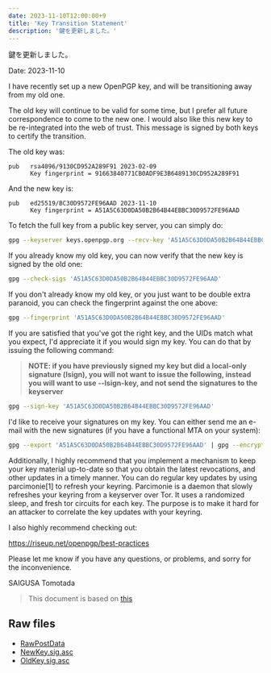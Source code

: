 ```yaml
---
date: 2023-11-10T12:00:00+9
title: 'Key Transition Statement'
description: '鍵を更新しました。'
---
```


鍵を更新しました。

<!--more-->

Date: 2023-11-10

I have recently set up a new OpenPGP key, and will be transitioning away from my old one.

The old key will continue to be valid for some time, but I prefer all future correspondence to come to the new one. I would also like this new key to be re-integrated into the web of trust.  This message is signed by both keys to certify the transition.

The old key was:

```
pub   rsa4096/9130CD952A289F91 2023-02-09
      Key fingerprint = 91663840771CB0ADF9E3B6489130CD952A289F91
```

And the new key is:

```
pub   ed25519/BC30D9572FE96AAD 2023-11-10
      Key fingerprint = A51A5C63D0DA50B2B64B44EBBC30D9572FE96AAD
```

To fetch the full key from a public key server, you can simply do:

```bash
gpg --keyserver keys.openpgp.org --recv-key 'A51A5C63D0DA50B2B64B44EBBC30D9572FE96AAD'
```

If you already know my old key, you can now verify that the new key is
signed by the old one:

```bash
gpg --check-sigs 'A51A5C63D0DA50B2B64B44EBBC30D9572FE96AAD'
```

If you don't already know my old key, or you just want to be double extra paranoid, you can check the fingerprint against the one above:

```bash
gpg --fingerprint 'A51A5C63D0DA50B2B64B44EBBC30D9572FE96AAD'
```

If you are satisfied that you've got the right key, and the UIDs match what you expect, I'd appreciate it if you would sign my key. You can do that by issuing the following command:

> **NOTE: if you have previously signed my key but did a local-only signature (lsign), you will not want to issue the following, instead you will want to use --lsign-key, and not send the signatures to the keyserver**

```bash
gpg --sign-key 'A51A5C63D0DA50B2B64B44EBBC30D9572FE96AAD'
```

I'd like to receive your signatures on my key. You can either send me an e-mail with the new signatures (if you have a functional MTA on your system):

```bash
gpg --export 'A51A5C63D0DA50B2B64B44EBBC30D9572FE96AAD' | gpg --encrypt -r 'A51A5C63D0DA50B2B64B44EBBC30D9572FE96AAD' --armor | mail -s 'OpenPGP Signatures' <ts@nectarition.jp>
```

Additionally, I highly recommend that you implement a mechanism to keep your key material up-to-date so that you obtain the latest revocations, and other updates in a timely manner. You can do regular key updates by using parcimonie[1] to refresh your keyring. Parcimonie is a daemon that slowly refreshes your keyring from a keyserver over Tor. It uses a randomized sleep, and fresh tor circuits for each key. The purpose is to make it hard for an attacker to correlate the key updates with your keyring.

I also highly recommend checking out:

https://riseup.net/openpgp/best-practices

Please let me know if you have any questions, or problems, and sorry for the inconvenience.

SAIGUSA Tomotada

> This document is based on [this](https://help.riseup.net/en/security/message-security/openpgp/key-transition)

## Raw files

- [RawPostData](/raw/20231110-change-key/RawPostData)
- [NewKey.sig.asc](/raw/20231110-change-key/NewKey.sig.asc)
- [OldKey.sig.asc](/raw/20231110-change-key/OldKey.sig.asc)
